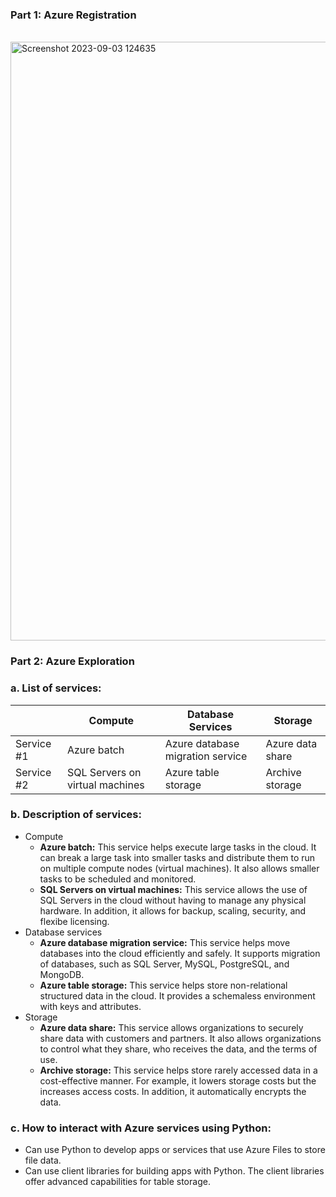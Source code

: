 ### Part 1: Azure Registration

<br>

<img width="958" alt="Screenshot 2023-09-03 124635" src="https://github.com/Beczheng/azure_intro_assessment/assets/123920253/d741cef5-d81c-442f-ac4a-000fd616ef1f">

### Part 2: Azure Exploration
### a. List of services:
|     | Compute | Database Services | Storage |
| --- | --- | --- | --- |
| Service #1 | Azure batch | Azure database migration service | Azure data share | 
| Service #2 | SQL Servers on virtual machines | Azure table storage | Archive storage |

### b. Description of services:
- Compute
    - **Azure batch:** This service helps execute large tasks in the cloud. It can break a large task into smaller tasks and distribute them to run on multiple compute nodes (virtual machines). It also allows smaller tasks to be scheduled and monitored.
    - **SQL Servers on virtual machines:** This service allows the use of SQL Servers in the cloud without having to manage any physical hardware. In addition, it allows for backup, scaling, security, and flexibe licensing.
- Database services
    - **Azure database migration service:** This service helps move databases into the cloud efficiently and safely. It supports migration of databases, such as SQL Server, MySQL, PostgreSQL, and MongoDB.
    - **Azure table storage:** This service helps store non-relational structured data in the cloud. It provides a schemaless environment with keys and attributes.
- Storage
    - **Azure data share:** This service allows organizations to securely share data with customers and partners. It also allows organizations to control what they share, who receives the data, and the terms of use.
    - **Archive storage:** This service helps store rarely accessed data in a cost-effective manner. For example, it lowers storage costs but the increases access costs. In addition, it automatically encrypts the data.

### c. How to interact with Azure services using Python:
- Can use Python to develop apps or services that use Azure Files to store file data.
- Can use client libraries for building apps with Python. The client libraries offer advanced capabilities for table storage.



